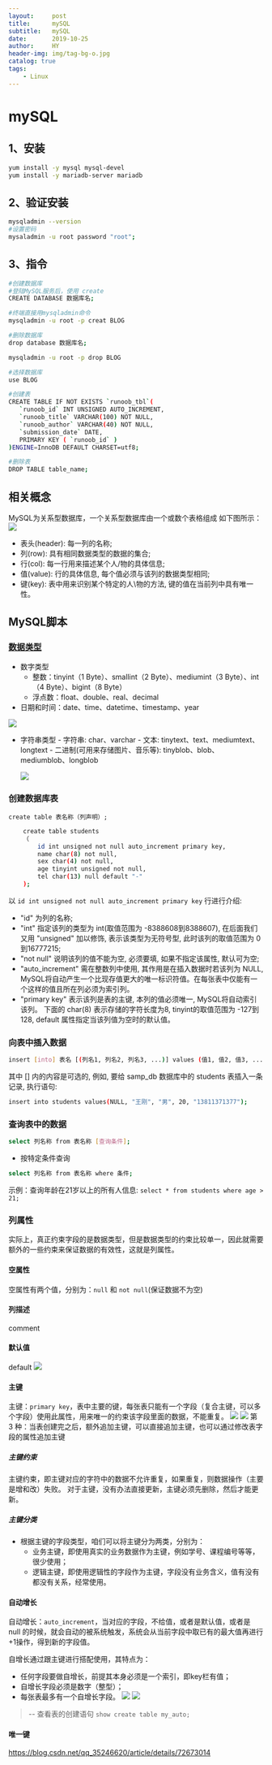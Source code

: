 ```yaml
---
layout:     post
title:      mySQL
subtitle:   mySQL
date:       2019-10-25
author:     HY
header-img: img/tag-bg-o.jpg
catalog: true
tags:
    - Linux
---
```

# mySQL
## 1、安装

```bash
yum install -y mysql mysql-devel
yum install -y mariadb-server mariadb 
```
## 2、验证安装

```bash
mysqladmin --version
#设置密码
mysaladmin -u root password "root";
```
## 3、指令

```bash
#创建数据库
#登陆MySQL服务后，使用 create
CREATE DATABASE 数据库名;

#终端直接用mysqladmin命令
mysqladmin -u root -p creat BLOG

#删除数据库
drop database 数据库名;

mysqladmin -u root -p drop BLOG

#选择数据库
use BLOG

#创建表
CREATE TABLE IF NOT EXISTS `runoob_tbl`(
   `runoob_id` INT UNSIGNED AUTO_INCREMENT,
   `runoob_title` VARCHAR(100) NOT NULL,
   `runoob_author` VARCHAR(40) NOT NULL,
   `submission_date` DATE,
   PRIMARY KEY ( `runoob_id` )
)ENGINE=InnoDB DEFAULT CHARSET=utf8;

#删除表
DROP TABLE table_name;
```

## 相关概念
MySQL为关系型数据库，一个关系型数据库由一个或数个表格组成
如下图所示：
![](/img/articles/mySQL/1571213403888.png)

- 表头(header): 每一列的名称;
- 列(row): 具有相同数据类型的数据的集合;
- 行(col): 每一行用来描述某个人/物的具体信息;
- 值(value): 行的具体信息, 每个值必须与该列的数据类型相同;
- 键(key): 表中用来识别某个特定的人\物的方法, 键的值在当前列中具有唯一性。

## MySQL脚本
### [数据类型](https://www.cnblogs.com/zbseoag/archive/2013/03/19/2970004.html)

- 数字类型
    - 整数：tinyint（1 Byte）、smallint（2 Byte）、mediumint（3 Byte）、int（4 Byte）、bigint（8 Byte）
    - 浮点数：float、double、real、decimal
- 日期和时间：date、time、datetime、timestamp、year

 ![](/img/articles/mySQL/1571218539696.png)

- 字符串类型
	  - 字符串: char、varchar
	  - 文本: tinytext、text、mediumtext、longtext
	  - 二进制(可用来存储图片、音乐等): tinyblob、blob、mediumblob、longblob
	  
    
     ![](/img/articles/mySQL/1571218730453.png)



### 创建数据库表
`create table 表名称（列声明）;`

```bash
	create table students
	（
		id int unsigned not null auto_increment primary key,
		name char(8) not null,
		sex char(4) not null,
		age tinyint unsigned not null,
		tel char(13) null default "-"
	);
```
以 `id int unsigned not null auto_increment primary key` 行进行介绍:
- "id" 为列的名称;
- "int" 指定该列的类型为 int(取值范围为 -8388608到8388607), 在后面我们又用 "unsigned" 加以修饰, 表示该类型为无符号型, 此时该列的取值范围为 0到16777215;
- "not null" 说明该列的值不能为空, 必须要填, 如果不指定该属性, 默认可为空;
- "auto_increment" 需在整数列中使用, 其作用是在插入数据时若该列为 NULL, MySQL将自动产生一个比现存值更大的唯一标识符值。在每张表中仅能有一个这样的值且所在列必须为索引列。
- "primary key" 表示该列是表的主键, 本列的值必须唯一, MySQL将自动索引该列。
下面的 char(8) 表示存储的字符长度为8, tinyint的取值范围为 -127到128, default 属性指定当该列值为空时的默认值。

### 向表中插入数据

```bash
insert [into] 表名 [(列名1, 列名2, 列名3, ...)] values (值1, 值2, 值3, ...);
```
其中 [] 内的内容是可选的, 例如, 要给 samp_db 数据库中的 students 表插入一条记录, 执行语句:
```bash
insert into students values(NULL, "王刚", "男", 20, "13811371377");
```

### 查询表中的数据

```bash
select 列名称 from 表名称 [查询条件];
```

- 按特定条件查询
```bash
select 列名称 from 表名称 where 条件;
```
示例：查询年龄在21岁以上的所有人信息: `select * from students where age > 21;`



### 列属性
实际上，真正约束字段的是数据类型，但是数据类型的约束比较单一，因此就需要额外的一些约束来保证数据的有效性，这就是列属性。
#### 空属性
空属性有两个值，分别为：`null` 和 `not null`(保证数据不为空)
#### 列描述
comment
#### 默认值
default
![](/img/articles/mySQL/1571219005365.png)
#### 主键
主键：`primary key`，表中主要的键，每张表只能有一个字段（复合主键，可以多个字段）使用此属性，用来唯一的约束该字段里面的数据，不能重复。
![](/img/articles/mySQL/1571219406328.png)
![](/img/articles/mySQL/1571219438193.png)
第 3 种：当表创建完之后，额外追加主键，可以直接追加主键，也可以通过修改表字段的属性追加主键
##### 主键约束
主键约束，即主键对应的字符中的数据不允许重复，如果重复，则数据操作（主要是增和改）失败。
对于主键，没有办法直接更新，主键必须先删除，然后才能更新。

##### 主键分类

- 根据主键的字段类型，咱们可以将主键分为两类，分别为：
	- 业务主键，即使用真实的业务数据作为主键，例如学号、课程编号等等，很少使用；
	- 逻辑主键，即使用逻辑性的字段作为主键，字段没有业务含义，值有没有都没有关系，经常使用。

#### 自动增长
自动增长：`auto_increment`，当对应的字段，不给值，或者是默认值，或者是 null 的时候，就会自动的被系统触发，系统会从当前字段中取已有的最大值再进行+1操作，得到新的字段值。

自增长通过跟主键进行搭配使用，其特点为：
- 任何字段要做自增长，前提其本身必须是一个索引，即key栏有值；
- 自增长字段必须是数字（整型）；
- 每张表最多有一个自增长字段。
![](/img/articles/mySQL/1571219899014.png)
![](/img/articles/mySQL/1571219878907.png)

>-- 查看表的创建语句 `show create table my_auto;`
#### 唯一键
https://blog.csdn.net/qq_35246620/article/details/72673014

